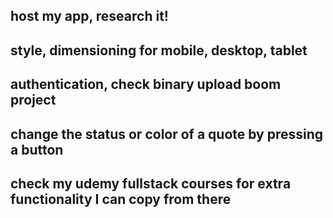 
## host my app, research it!
## style, dimensioning for mobile, desktop, tablet

## authentication, check binary upload boom project
## change the status or color of a quote by pressing a button

## check my udemy fullstack courses for extra functionality I can copy from there